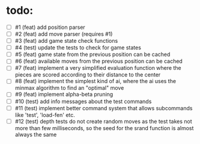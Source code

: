 # todo:
- [ ] #1   (feat) add position parser
- [ ] #2   (feat) add move parser (requires #1)
- [ ] #3   (feat) add game state check functions
- [ ] #4   (test) update the tests to check for game states
- [ ] #5   (feat) game state from the previous position can be cached
- [ ] #6   (feat) available moves from the previous position can be cached
- [ ] #7   (feat) implement a very simplified evaluation function where the pieces are scored according to their distance to the center
- [ ] #8   (feat) implement the simplest kind of ai, where the ai uses the minmax algorithm to find an "optimal" move
- [ ] #9   (feat) implement alpha-beta pruning
- [ ] #10  (test) add info messages about the test commands
- [ ] #11  (test) implement better command system that allows subcommands like 'test', 'load-fen' etc.
- [ ] #12  (test) depth tests do not create random moves as the test takes not more than few milliseconds, so the seed for the srand function is almost always the same
